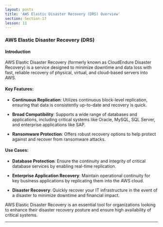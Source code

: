 ```yaml
---
layout: posts
title: 'AWS Elastic Disaster Recovery (DRS) Overview'
section: Section-17
lesson: 11
---
```


### AWS Elastic Disaster Recovery (DRS)

#### Introduction

AWS Elastic Disaster Recovery (formerly known as CloudEndure Disaster Recovery) is a service designed to minimize downtime and data loss with fast, reliable recovery of physical, virtual, and cloud-based servers into AWS.

<!-- pagebreak -->

#### Key Features:

- **Continuous Replication**: Utilizes continuous block-level replication, ensuring that data is consistently up-to-date and recovery is quick.

- **Broad Compatibility**: Supports a wide range of databases and applications, including critical systems like Oracle, MySQL, SQL Server, and enterprise applications like SAP.

- **Ransomware Protection**: Offers robust recovery options to help protect against and recover from ransomware attacks.

<!-- pagebreak -->

#### Use Cases:

- **Database Protection**: Ensure the continuity and integrity of critical database services by enabling real-time replication.

- **Enterprise Application Recovery**: Maintain operational continuity for key business applications by replicating them into the AWS cloud.

- **Disaster Recovery**: Quickly recover your IT infrastructure in the event of a disaster to minimize downtime and financial impact.

AWS Elastic Disaster Recovery is an essential tool for organizations looking to enhance their disaster recovery posture and ensure high availability of critical systems.

---
